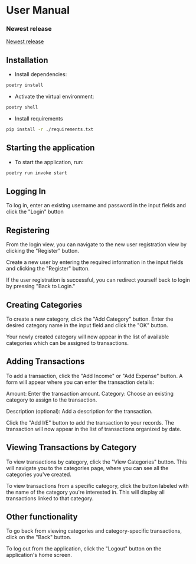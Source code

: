 # User Manual


### Newest release
[Newest release](https://github.com/HerberHoover/ot-harjoitustyo/releases/tag/loppupalautus)

## Installation

- Install dependencies:

```bash
poetry install
```

- Activate the virtual environment:

```bash
poetry shell
```
- Install requirements

```bash
pip install -r ./requirements.txt
```


## Starting the application

- To start the application, run:

```bash
poetry run invoke start
```

## Logging In


To log in, enter an existing username and password in the input fields and click the "Login" button

## Registering

From the login view, you can navigate to the new user registration view by clicking the "Register" button.

Create a new user by entering the required information in the input fields and clicking the "Register" button.

If the user registration is successful, you can redirect yourself back to login by pressing "Back to Login."



## Creating Categories

To create a new category, click the "Add Category" button. Enter the desired category name in the input field and click the "OK" button.

Your newly created category will now appear in the list of available categories which can be assigned to transactions.

## Adding Transactions

To add a transaction, click the "Add Income" or "Add Expense" button. 
A form will appear where you can enter the transaction details:

Amount: Enter the transaction amount.
Category: Choose an existing category to assign to the transaction.

Description (optional): Add a description for the transaction.

Click the "Add I/E" button to add the transaction to your records. The transaction will now appear in the list of transactions organized by date.

## Viewing Transactions by Category

To view transactions by category, click the "View Categories" button. This will navigate you to the categories page, where you can see all the categories you've created.

To view transactions from a specific category, click the button labeled with the name of the category you're interested in. This will display all transactions linked to that category.

## Other functionality

To go back from viewing categories and category-specific transactions, click on the "Back" button.

To log out from the application, click the "Logout" button on the application's home screen.